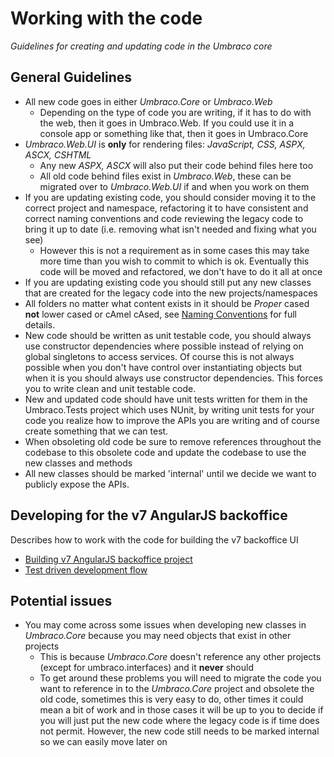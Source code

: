 # Working with the code

_Guidelines for creating and updating code in the Umbraco core_

## General Guidelines

* All new code goes in either *Umbraco.Core* or *Umbraco.Web*
	* Depending on the type of code you are writing, if it has to do with the web, then it goes in Umbraco.Web. If you could use it in a console app or something like that, then it goes in Umbraco.Core
* *Umbraco.Web.UI* is **only** for rendering files: *JavaScript, CSS, ASPX, ASCX, CSHTML*
	* Any new *ASPX, ASCX* will also put their code behind files here too
	* All old code behind files exist in *Umbraco.Web*, these can be migrated over to *Umbraco.Web.UI* if and when you work on them
* If you are updating existing code, you should consider moving it to the correct project and namespace, refactoring it to have consistent and correct naming conventions and code reviewing the legacy code to bring it up to date (i.e. removing what isn't needed and fixing what you see)
	* However this is not a requirement as in some cases this may take more time than you wish to commit to which is ok. Eventually this code will be moved and refactored, we don't have to do it all at once
* If you are updating existing code you should still put any new classes that are created for the legacy code into the new projects/namespaces
* All folders no matter what content exists in it should be *Proper* cased **not** lower cased or cAmel cAsed, see [Naming Conventions](Coding-Standards/naming-conventions.md) for full details.
* New code should be written as unit testable code, you should always use constructor dependencies where possible instead of relying on global singletons to access services. Of course this is not always possible when you don't have control over instantiating objects but when it is you should always use constructor dependencies. This forces you to write clean and unit testable code.
* New and updated code should have unit tests written for them in the Umbraco.Tests project which uses NUnit, by writing unit tests for your code you realize how to improve the APIs you are writing and of course create something that we can test.
* When obsoleting old code be sure to remove references throughout the codebase to this obsolete code and update the codebase to use the new classes and methods
* All new classes should be marked 'internal' until we decide we want to publicly expose the APIs.

## Developing for the v7 AngularJS backoffice

Describes how to work with the code for building the v7 backoffice UI

* [Building v7 AngularJS backoffice project](building-angular-project.md)
* [Test driven development flow](test-driven-flow.md)

## Potential issues

* You may come across some issues when developing new classes in *Umbraco.Core* because you may need objects that exist in other projects
	* This is because *Umbraco.Core* doesn't reference any other projects (except for umbraco.interfaces) and it **never** should
	* To get around these problems you will need to migrate the code you want to reference in to the *Umbraco.Core* project and obsolete the old code, sometimes this is very easy to do, other times it could mean a bit of work and in those cases it will be up to you to decide if you will just put the new code where the legacy code is if time does not permit. However, the new code still needs to be marked internal so we can easily move later on
